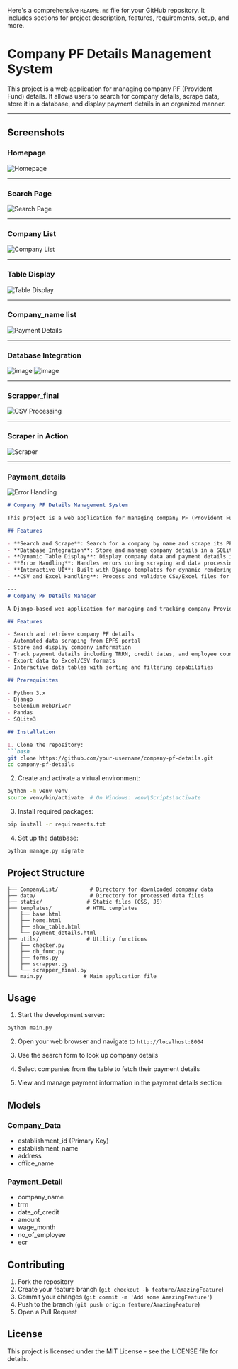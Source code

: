 Here's a comprehensive `README.md` file for your GitHub repository. It includes sections for project description, features, requirements, setup, and more.
# Company PF Details Management System

This project is a web application for managing company PF (Provident Fund) details. It allows users to search for company details, scrape data, store it in a database, and display payment details in an organized manner.

---

## Screenshots

### Homepage
![Homepage](https://github.com/user-attachments/assets/fd097891-141d-4e44-9858-972451d70b81)

---

### Search Page
![Search Page](https://github.com/user-attachments/assets/378dc18b-d4f0-4be8-b8d6-b36507ba6cb2)

---

### Company List
![Company List](https://github.com/user-attachments/assets/df4598f8-70f5-45c4-adab-ab4b438388e8)

---

### Table Display
![Table Display](https://github.com/user-attachments/assets/62c9663d-5d8a-47f0-a77f-639275d20d02)

---

### Company_name list
![Payment Details](https://github.com/user-attachments/assets/10dc3daa-7bf6-424c-8df3-e5732389f19c)

---

### Database Integration
![image](https://github.com/user-attachments/assets/669c818e-40c7-4468-955f-ffbecad3c788)
![image](https://github.com/user-attachments/assets/9aa8ba86-311b-4787-8ebb-068a4b3b296e)



---

### Scrapper_final
![CSV Processing](https://github.com/user-attachments/assets/eed30a8a-a3af-43ae-8a8c-cec8fe371cef)

---

### Scraper in Action
![Scraper](https://github.com/user-attachments/assets/4d743b63-9afe-4b56-9220-6a98e7db468a)

---

### Payment_details
![Error Handling](https://github.com/user-attachments/assets/e5e2957c-9f36-465b-8866-01d58b1ae4d3)







```markdown
# Company PF Details Management System

This project is a web application for managing company PF (Provident Fund) details. It allows users to search for company details, scrape data, store it in a database, and display payment details in an organized manner.

## Features

- **Search and Scrape**: Search for a company by name and scrape its PF-related data.
- **Database Integration**: Store and manage company details in a SQLite database.
- **Dynamic Table Display**: Display company data and payment details in a user-friendly table format.
- **Error Handling**: Handles errors during scraping and data processing gracefully.
- **Interactive UI**: Built with Django templates for dynamic rendering and user interaction.
- **CSV and Excel Handling**: Process and validate CSV/Excel files for data storage.

---
# Company PF Details Manager

A Django-based web application for managing and tracking company Provident Fund (PF) details and payment information.

## Features

- Search and retrieve company PF details
- Automated data scraping from EPFS portal
- Store and display company information
- Track payment details including TRRN, credit dates, and employee counts
- Export data to Excel/CSV formats
- Interactive data tables with sorting and filtering capabilities

## Prerequisites

- Python 3.x
- Django
- Selenium WebDriver
- Pandas
- SQLite3

## Installation

1. Clone the repository:
```bash
git clone https://github.com/your-username/company-pf-details.git
cd company-pf-details
```

2. Create and activate a virtual environment:
```bash
python -m venv venv
source venv/bin/activate  # On Windows: venv\Scripts\activate
```

3. Install required packages:
```bash
pip install -r requirements.txt
```

4. Set up the database:
```bash
python manage.py migrate
```

## Project Structure

```
├── CompanyList/          # Directory for downloaded company data
├── data/                 # Directory for processed data files
├── static/              # Static files (CSS, JS)
├── templates/           # HTML templates
│   ├── base.html
│   ├── home.html
│   ├── show_table.html
│   └── payment_details.html
├── utils/               # Utility functions
│   ├── checker.py
│   ├── db_func.py
│   ├── forms.py
│   ├── scrapper.py
│   └── scrapper_final.py
└── main.py             # Main application file
```

## Usage

1. Start the development server:
```bash
python main.py
```

2. Open your web browser and navigate to `http://localhost:8004`

3. Use the search form to look up company details

4. Select companies from the table to fetch their payment details

5. View and manage payment information in the payment details section

## Models

### Company_Data
- establishment_id (Primary Key)
- establishment_name
- address
- office_name

### Payment_Detail
- company_name
- trrn
- date_of_credit
- amount
- wage_month
- no_of_employee
- ecr

## Contributing

1. Fork the repository
2. Create your feature branch (`git checkout -b feature/AmazingFeature`)
3. Commit your changes (`git commit -m 'Add some AmazingFeature'`)
4. Push to the branch (`git push origin feature/AmazingFeature`)
5. Open a Pull Request

## License

This project is licensed under the MIT License - see the LICENSE file for details.
